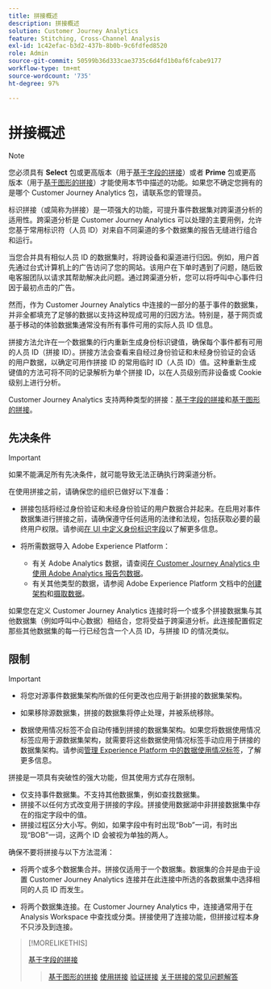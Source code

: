 ```yaml
---
title: 拼接概述
description: 拼接概述
solution: Customer Journey Analytics
feature: Stitching, Cross-Channel Analysis
exl-id: 1c42efac-b3d2-437b-8b0b-9c6fdfed8520
role: Admin
source-git-commit: 50599b36d333cae3735c6d4fd1b0af6fcabe9177
workflow-type: tm+mt
source-wordcount: '735'
ht-degree: 97%

---
```


# 拼接概述

>[!NOTE]
>
>您必须具有 **Select** 包或更高版本（用于[基于字段的拼接](fbs.md)）或者 **Prime** 包或更高版本（用于[基于图形的拼接](gbs.md)）才能使用本节中描述的功能。如果您不确定您拥有的是哪个 Customer Journey Analytics 包，请联系您的管理员。

标识拼接（或简称为拼接）是一项强大的功能，可提升事件数据集对跨渠道分析的适用性。跨渠道分析是 Customer Journey Analytics 可以处理的主要用例，允许您基于常用标识符（人员 ID）对来自不同渠道的多个数据集的报告无缝进行组合和运行。

当您合并具有相似人员 ID 的数据集时，将跨设备和渠道进行归因。例如，用户首先通过台式计算机上的广告访问了您的网站。该用户在下单时遇到了问题，随后致电客服团队以请求其帮助解决此问题。通过跨渠道分析，您可以将呼叫中心事件归因于最初点击的广告。

然而，作为 Customer Journey Analytics 中连接的一部分的基于事件的数据集，并非全都填充了足够的数据以支持这种现成可用的归因方法。特别是，基于网页或基于移动的体验数据集通常没有所有事件可用的实际人员 ID 信息。

拼接方法允许在一个数据集的行内重新生成身份标识键值，确保每个事件都有可用的人员 ID（拼接 ID）。拼接方法会查看来自经过身份验证和未经身份验证的会话的用户数据，以确定可用作拼接 ID 的常用临时 ID（人员 ID）值。这种重新生成键值的方法可将不同的记录解析为单个拼接 ID，以在人员级别而非设备或 Cookie 级别上进行分析。

Customer Journey Analytics 支持两种类型的拼接：[基于字段的拼接](fbs.md)和[基于图形的拼接](gbs.md)。

## 先决条件

>[!IMPORTANT]
>
>如果不能满足所有先决条件，就可能导致无法正确执行跨渠道分析。

在使用拼接之前，请确保您的组织已做好以下准备：

- 拼接包括将经过身份验证和未经身份验证的用户数据合并起来。在启用对事件数据集进行拼接之前，请确保遵守任何适用的法律和法规，包括获取必要的最终用户权限。请参阅[在 UI 中定义身份标识字段](https://experienceleague.adobe.com/zh-hans/docs/experience-platform/xdm/ui/fields/identity)以了解更多信息。

- 将所需数据导入 Adobe Experience Platform：

   - 有关 Adobe Analytics 数据，请查阅[在 Customer Journey Analytics 中使用 Adobe Analytics 报告包数据](/help/getting-started/aa-vs-cja/aa-data-in-cja.md)。
   - 有关其他类型的数据，请参阅 Adobe Experience Platform 文档中的[创建架构](https://experienceleague.adobe.com/zh-hans/docs/experience-platform/xdm/tutorials/create-schema-ui)和[摄取数据](https://experienceleague.adobe.com/zh-hans/docs/experience-platform/ingestion/home)。

如果您在定义 Customer Journey Analytics 连接时将一个或多个拼接数据集与其他数据集（例如呼叫中心数据）相结合，您将受益于跨渠道分析。此连接配置假定那些其他数据集的每一行已经包含一个人员 ID，与拼接 ID 的情况类似。


## 限制

>[!IMPORTANT]
>
>
>- 将您对源事件数据集架构所做的任何更改也应用于新拼接的数据集架构。
>
>- 如果移除源数据集，拼接的数据集将停止处理，并被系统移除。
>
>- 数据使用情况标签不会自动传播到拼接的数据集架构。如果您将数据使用情况标签应用于源数据集架构，就需要将这些数据使用情况标签手动应用于拼接的数据集架构。请参阅[管理 Experience Platform 中的数据使用情况标签](https://experienceleague.adobe.com/zh-hans/docs/experience-platform/data-governance/labels/overview)，了解更多信息。

拼接是一项具有突破性的强大功能，但其使用方式存在限制。

- 仅支持事件数据集。不支持其他数据集，例如查找数据集。
- 拼接不以任何方式改变用于拼接的字段。拼接使用数据湖中非拼接数据集中存在的指定字段中的值。
- 拼接过程区分大小写。例如，如果字段中有时出现“Bob”一词，有时出现“BOB”一词，这两个 ID 会被视为单独的两人。

确保不要将拼接与以下方法混淆：

- 将两个或多个数据集合并。拼接仅适用于一个数据集。数据集的合并是由于设置 Customer Journey Analytics 连接并在此连接中所选的各数据集中选择相同的人员 ID 而发生。

- 将两个数据集连接。在 Customer Journey Analytics 中，连接通常用于在 Analysis Workspace 中查找或分类。拼接使用了连接功能，但拼接过程本身不只涉及到连接。

>[!MORELIKETHIS]
>
>[基于字段的拼接](fbs.md)
>>[基于图形的拼接](gbs.md)
>>[使用拼接](use-stitching.md)
>>[验证拼接](validate.md)
>>[关于拼接的常见问题解答](faq.md)


